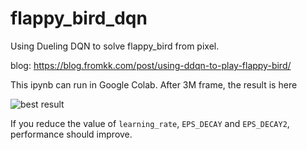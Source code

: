 # flappy_bird_dqn
Using Dueling DQN to solve flappy_bird from pixel.

blog: <https://blog.fromkk.com/post/using-ddqn-to-play-flappy-bird/>

This ipynb can run in Google Colab. After 3M frame, the result is here

![best result](https://raw.githubusercontent.com/bebound/flappy_bird_dqn/master/best_result.png)

If you reduce the value of `learning_rate`, `EPS_DECAY` and `EPS_DECAY2`, performance should improve.

